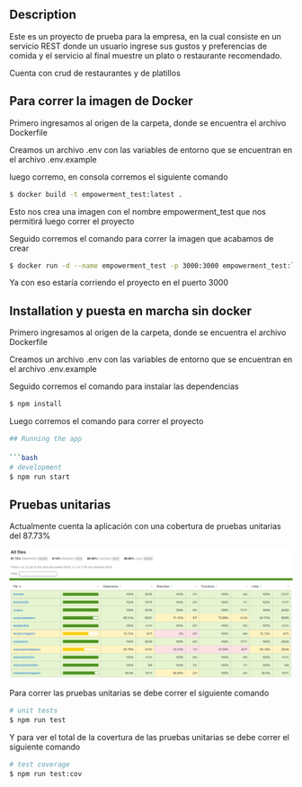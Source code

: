 ## Description

Este es un proyecto de prueba para la empresa, en la cual consiste en un servicio REST donde un usuario ingrese sus gustos y preferencias de comida y el servicio al final muestre un plato o restaurante recomendado.

Cuenta con crud de restaurantes y de platillos

## Para correr la imagen de Docker

Primero ingresamos al origen de la carpeta, donde se encuentra el archivo Dockerfile

Creamos un archivo .env con las variables de entorno que se encuentran en el archivo .env.example

luego corremo, en consola corremos el siguiente comando

```bash
$ docker build -t empowerment_test:latest .
```
Esto nos crea una imagen con el nombre empowerment_test que nos permitirá luego correr el proyecto

Seguido corremos el comando para correr la imagen que acabamos de crear

```bash
$ docker run -d --name empowerment_test -p 3000:3000 empowerment_test:latest
```

Ya con eso estaría corriendo el proyecto en el puerto 3000

## Installation y puesta en marcha sin docker

Primero ingresamos al origen de la carpeta, donde se encuentra el archivo Dockerfile

Creamos un archivo .env con las variables de entorno que se encuentran en el archivo .env.example

Seguido corremos el comando para instalar las dependencias

```bash
$ npm install
```

Luego corremos el comando para correr el proyecto

```bash
## Running the app

```bash
# development
$ npm run start

```

## Pruebas unitarias

Actualmente cuenta la aplicación con una cobertura de pruebas unitarias del 87.73%

![img.png](img.png)

Para correr las pruebas unitarias se debe correr el siguiente comando

```bash
# unit tests
$ npm run test
```

Y para ver el total de la covertura de las pruebas unitarias se debe correr el siguiente comando

```bash
# test coverage
$ npm run test:cov
```